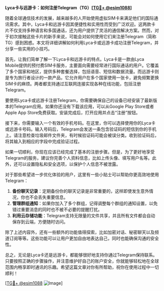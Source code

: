 **Lyca卡与远游卡：如何注册Telegram（TG）[[TG💪+ @esim1088](https://t.me/s/esim1088)]**

随着全球通信技术的发展，越来越多的人开始使用虚拟SIM卡来满足他们的国际通讯需求。其中，Lyca卡和远游卡因其便捷性和实用性而受到广泛欢迎。这两款卡片不仅支持多种语言和多国通话，还为用户提供了灵活的通信解决方案。然而，对于初次接触这些卡片的新手来说，可能会对如何使用它们来注册Telegram（简称TG）感到困惑。本文将详细讲解如何利用Lyca卡或远游卡成功注册Telegram，并分享一些实用的小技巧。

首先，让我们简单了解一下Lyca卡和远游卡的特点。Lyca卡是一款由Lyca Mobile提供的预付费SIM卡服务，主要面向需要经常进行国际通话的用户。它覆盖了多个国家和地区，提供多种套餐选择，包括语音、短信和数据流量。而远游卡则是专为旅行者设计的一款产品，它允许用户在多个国家使用一张卡，避免频繁更换SIM卡的麻烦。两者都支持通过互联网连接实现各种在线功能，包括注册Telegram。

要使用Lyca卡或远游卡注册Telegram，你需要确保自己的设备已经安装了最新版本的Telegram应用。如果你还没有下载该应用，可以从Google Play Store或者Apple App Store免费获取。安装完成后，打开应用并点击“注册”按钮。

接下来，你需要输入一个有效的手机号码。在这里，你可以选择使用你的Lyca卡或远游卡号码。输入号码后，Telegram会发送一条包含验证码的短信到你的手机上。请注意检查垃圾邮件文件夹，有时候验证码可能会被误分类。收到验证码后，将其输入到相应的字段中完成验证过程。

如果一切顺利，你现在应该已经完成了基本的注册步骤。但是，为了更好地享受Telegram的服务，建议你完善个人资料信息，比如上传头像、填写用户名等。此外，还可以设置隐私和安全选项，以保护个人信息不被泄露。

对于那些希望进一步优化体验的用户，这里有一些小贴士可以帮助你更高效地使用Telegram：

1. **备份聊天记录**：定期备份你的聊天记录是非常重要的，这样即使发生意外情况，你也不会丢失重要信息。
2. **管理群组通知**：如果你加入了多个群组，记得调整每个群组的通知设置，以免错过重要消息的同时也不被不必要的提醒打扰。
3. **利用云存储功能**：Telegram支持无限量的文件共享，并且所有文件都会自动保存到云端，方便随时访问。

除了上述内容外，还有一些额外的功能值得探索，比如加密对话、秘密聊天以及频道订阅等等。这些功能可以让用户更加自由地表达自己，同时也能确保沟通的安全性。

总之，无论是Lyca卡还是远游卡，都能够很好地支持你通过Telegram保持联系。只要按照正确的步骤操作，并注意维护好自己的账户安全，你就能够轻松地在全球范围内畅享即时通讯的乐趣。希望这篇文章对你有所帮助，祝你在使用过程中一切顺利！

[[TG💪+ @esim1088](https://t.me/s/esim1088) ![Image](https://i.postimg.cc/4NQfJmqS/Snipaste-2025-05-13-00-14-12.png)]